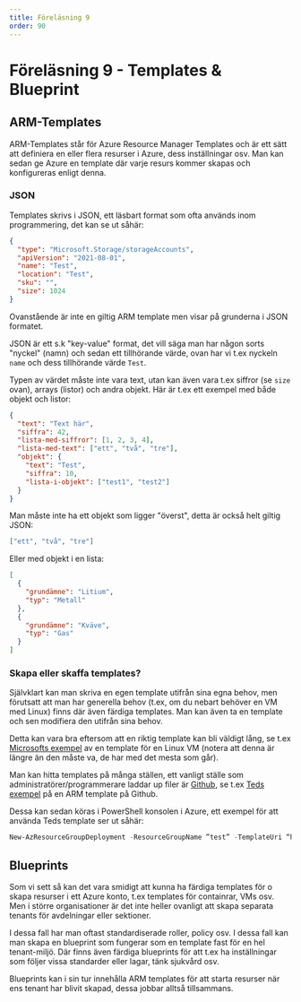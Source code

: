 ```yaml
---
title: Föreläsning 9
order: 90
---
```


# Föreläsning 9 - Templates & Blueprint

## ARM-Templates

ARM-Templates står för Azure Resource Manager Templates och är ett sätt att definiera en eller flera resurser i Azure, dess inställningar osv. Man kan sedan ge Azure en template där varje resurs kommer skapas och konfigureras enligt denna.

### JSON

Templates skrivs i JSON, ett läsbart format som ofta används inom programmering, det kan se ut såhär:

```json
{
  "type": "Microsoft.Storage/storageAccounts",
  "apiVersion": "2021-08-01",
  "name": "Test",
  "location": "Test",
  "sku": "",
  "size": 1024
}
```

Ovanstående är inte en giltig ARM template men visar på grunderna i JSON formatet.

JSON är ett s.k "key-value" format, det vill säga man har någon sorts "nyckel" (namn) och sedan ett tillhörande värde, ovan har vi t.ex nyckeln `name` och dess tillhörande värde `Test`.

Typen av värdet måste inte vara text, utan kan även vara t.ex siffror (se `size` ovan), arrays (listor) och andra objekt. Här är t.ex ett exempel med både objekt och listor:

```json
{
  "text": "Text här",
  "siffra": 42,
  "lista-med-siffror": [1, 2, 3, 4],
  "lista-med-text": ["ett", "två", "tre"],
  "objekt": {
    "text": "Test",
    "siffra": 10,
    "lista-i-objekt": ["test1", "test2"]
  }
}
```

Man måste inte ha ett objekt som ligger "överst", detta är också helt giltig JSON:

```json
["ett", "två", "tre"]
```

Eller med objekt i en lista:

```json
[
  {
    "grundämne": "Litium",
    "typ": "Metall"
  },
  {
    "grundämne": "Kväve",
    "typ": "Gas"
  }
]
```

### Skapa eller skaffa templates?

Självklart kan man skriva en egen template utifrån sina egna behov, men förutsatt att man har generella behov (t.ex, om du nebart behöver en VM med Linux) finns där även färdiga templates. Man kan även ta en template och sen modifiera den utifrån sina behov.

Detta kan vara bra eftersom att en riktig template kan bli väldigt lång, se t.ex [Microsofts exempel](https://learn.microsoft.com/en-us/azure/virtual-machines/linux/quick-create-template?toc=%2Fazure%2Fazure-resource-manager%2Ftemplates%2Ftoc.json#review-the-template) av en template för en Linux VM (notera att denna är längre än den måste va, de har med det mesta som går).

Man kan hitta templates på många ställen, ett vanligt ställe som administratörer/programmerare laddar up filer är [Github](https://github.com), se t.ex [Teds exempel](https://github.com/TedEkstrom/Easy-ARM-templates/blob/main/testdeploy.json) på en ARM template på Github.

Dessa kan sedan köras i PowerShell konsolen i Azure, ett exempel för att använda Teds template ser ut såhär:

```powershell
New-AzResourceGroupDeployment -ResourceGroupName ”test” -TemplateUri “https://raw.githubusercontent.com/TedEkstrom/Easy-ARM-templates/main/testdeploy.json”
```

## Blueprints

Som vi sett så kan det vara smidigt att kunna ha färdiga templates för o skapa resurser i ett Azure konto, t.ex templates för containrar, VMs osv. Men i större organisationer är det inte heller ovanligt att skapa separata tenants för avdelningar eller sektioner.

I dessa fall har man oftast standardiserade roller, policy osv. I dessa fall kan man skapa en blueprint som fungerar som en template fast för en hel tenant-miljö. Där finns även färdiga blueprints för att t.ex ha inställningar som följer vissa standarder eller lagar, tänk sjukvård osv.

Blueprints kan i sin tur innehålla ARM templates för att starta resurser när ens tenant har blivit skapad, dessa jobbar alltså tillsammans.
